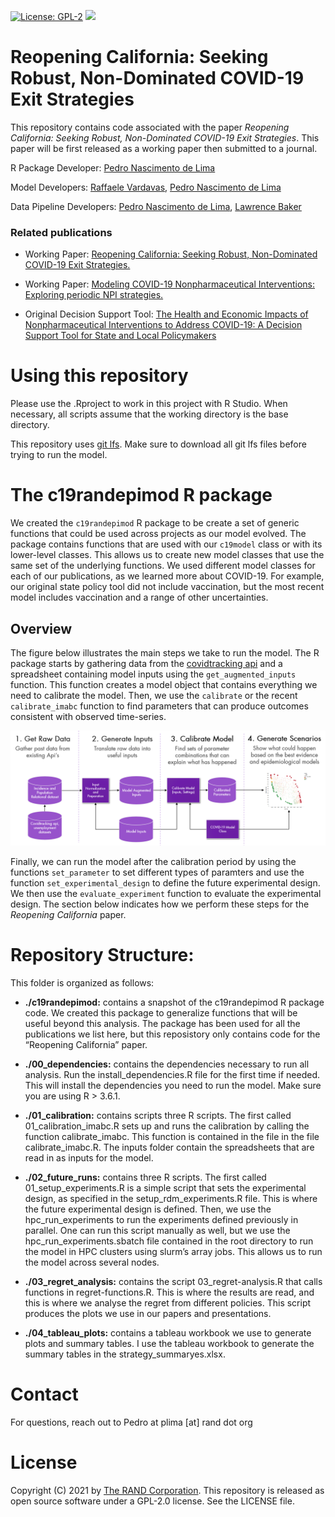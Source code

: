 
<!-- README.md is generated from README.Rmd. Please edit that file -->

<!-- badges: start -->

[![License:
GPL-2](https://img.shields.io/badge/license-GPL--2-blue.svg)](https://cran.r-project.org/web/licenses/GPL-2)
[![](https://img.shields.io/badge/doi-10.7249/TLA173--1-purple.svg)](https://doi.org/10.7249/TLA173-1)

<!-- badges: end -->

# Reopening California: Seeking Robust, Non-Dominated COVID-19 Exit Strategies

This repository contains code associated with the paper *Reopening
California: Seeking Robust, Non-Dominated COVID-19 Exit Strategies*.
This paper will be first released as a working paper then submitted to a
journal.

R Package Developer: [Pedro Nascimento de
Lima](https://www.rand.org/about/people/l/lima_pedro_nascimento_de.html)

Model Developers: [Raffaele
Vardavas](https://www.rand.org/about/people/v/vardavas_raffaele.html),
[Pedro Nascimento de
Lima](https://www.rand.org/about/people/l/lima_pedro_nascimento_de.html)

Data Pipeline Developers: [Pedro Nascimento de
Lima](https://www.rand.org/about/people/l/lima_pedro_nascimento_de.html),
[Lawrence
Baker](https://www.rand.org/about/people/b/baker_lawrence.html)

### Related publications

  - Working Paper: [Reopening California: Seeking Robust, Non-Dominated
    COVID-19 Exit
    Strategies.](https://www.rand.org/pubs/working_papers/WRA1080-2.html)

  - Working Paper: [Modeling COVID-19 Nonpharmaceutical Interventions:
    Exploring periodic NPI
    strategies.](https://www.rand.org/pubs/working_papers/WRA1080-1.html)

  - Original Decision Support Tool: [The Health and Economic Impacts of
    Nonpharmaceutical Interventions to Address COVID-19: A Decision
    Support Tool for State and Local
    Policymakers](https://www.rand.org/pubs/tools/TLA173-1.html)

# Using this repository

Please use the .Rproject to work in this project with R Studio. When
necessary, all scripts assume that the working directory is the base
directory.

This repository uses [git lfs](https://git-lfs.github.com/). Make sure
to download all git lfs files before trying to run the model.

# The c19randepimod R package

We created the `c19randepimod` R package to be create a set of generic
functions that could be used across projects as our model evolved. The
package contains functions that are used with our `c19model` class or
with its lower-level classes. This allows us to create new model classes
that use the same set of the underlying functions. We used different
model classes for each of our publications, as we learned more about
COVID-19. For example, our original state policy tool did not include
vaccination, but the most recent model includes vaccination and a range
of other uncertainties.

## Overview

The figure below illustrates the main steps we take to run the model.
The R package starts by gathering data from the [covidtracking
api](https://covidtracking.com/data/api) and a spreadsheet containing
model inputs using the `get_augmented_inputs` function. This function
creates a model object that contains everything we need to calibrate the
model. Then, we use the `calibrate` or the recent `calibrate_imabc`
function to find parameters that can produce outcomes consistent with
observed time-series.

![](overview-figure.png "Model overview")

Finally, we can run the model after the calibration period by using the
functions `set_parameter` to set different types of paramters and use
the function `set_experimental_design` to define the future experimental
design. We then use the `evaluate_experiment` function to evaluate the
experimental design. The section below indicates how we perform these
steps for the *Reopening California* paper.

# Repository Structure:

This folder is organized as follows:

  - **./c19randepimod:** contains a snapshot of the c19randepimod R
    package code. We created this package to generalize functions that
    will be useful beyond this analysis. The package has been used for
    all the publications we list here, but this reposistory only
    contains code for the “Reopening California” paper.

  - **./00\_dependencies:** contains the dependencies necessary to run
    all analysis. Run the install\_dependencies.R file for the first
    time if needed. This will install the dependencies you need to run
    the model. Make sure you are using R \> 3.6.1.

  - **./01\_calibration:** contains scripts three R scripts. The first
    called 01\_calibration\_imabc.R sets up and runs the calibration by
    calling the function calibrate\_imabc. This function is contained in
    the file in the file calibrate\_imabc.R. The inputs folder contain
    the spreadsheets that are read in as inputs for the model.

  - **./02\_future\_runs:** contains three R scripts. The first called
    01\_setup\_experiments.R is a simple script that sets the
    experimental design, as specified in the setup\_rdm\_experiments.R
    file. This is where the future experimental design is defined. Then,
    we use the hpc\_run\_experiments to run the experiments defined
    previously in parallel. One can run this script manually as well,
    but we use the hpc\_run\_experiments.sbatch file contained in the
    root directory to run the model in HPC clusters using slurm’s array
    jobs. This allows us to run the model across several nodes.

  - **./03\_regret\_analysis:** contains the script
    03\_regret-analysis.R that calls functions in regret-functions.R.
    This is where the results are read, and this is where we analyse the
    regret from different policies. This script produces the plots we
    use in our papers and presentations.

  - **./04\_tableau\_plots:** contains a tableau workbook we use to
    generate plots and summary tables. I use the tableau workbook to
    generate the summary tables in the strategy\_summaryes.xlsx.

# Contact

For questions, reach out to Pedro at plima \[at\] rand dot org

# License

Copyright (C) 2021 by [The RAND Corporation](www.rand.org). This
repository is released as open source software under a GPL-2.0 license.
See the LICENSE file.
